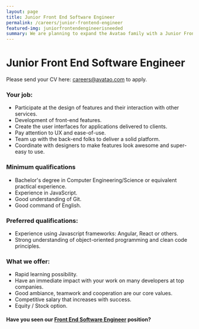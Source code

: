 ```yaml
---
layout: page
title: Junior Front End Software Engineer
permalink: /careers/junior-frontend-engineer
featured-img: juniorfrontendengineerisneeded
summary: We are planning to expand the Avatao family with a Junior Front End Software Engineer
---
```


# Junior Front End Software Engineer

Please send your CV here: [careers@avatao.com](mailto:careers@avatao.com) to apply.

### Your job:

- Participate at the design of features and their interaction with other services.
- Development of front-end features.
- Create the user interfaces for applications delivered to clients.
- Pay attention to UX and ease-of-use.
- Team up with the back-end folks to deliver a solid platform.
- Coordinate with designers to make features look awesome and super-easy to use.

### Minimum qualifications
- Bachelor's degree in Computer Engineering/Science or equivalent practical experience.
- Experience in JavaScript.
- Good understanding of Git.
- Good command of English.

### Preferred qualifications:
- Experience using Javascript frameworks: Angular, React or others.
- Strong understanding of object-oriented programming and clean code principles.

### What we offer:

- Rapid learning possibility.
- Have an immediate impact with your work on many developers at top companies.
- Good ambiance, teamwork and cooperation are our core values.
- Competitive salary that increases with success.
- Equity / Stock option.

#### Have you seen our [Front End Software Engineer](/careers/frontend-engineer) position? 
